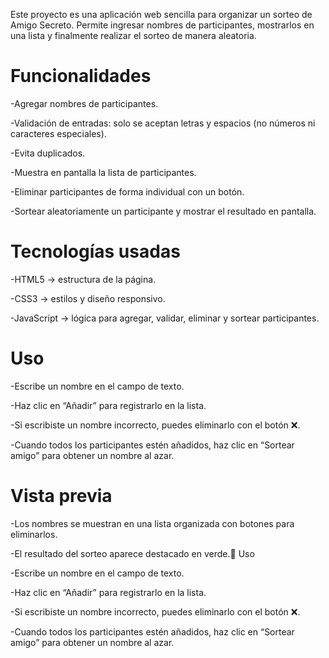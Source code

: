 Este proyecto es una aplicación web sencilla para organizar un sorteo de Amigo Secreto. Permite ingresar nombres de participantes, mostrarlos en una lista y finalmente realizar el sorteo de manera aleatoria.

# Funcionalidades

-Agregar nombres de participantes.

-Validación de entradas: solo se aceptan letras y espacios (no números ni caracteres especiales).

-Evita duplicados.

-Muestra en pantalla la lista de participantes.

-Eliminar participantes de forma individual con un botón.

-Sortear aleatoriamente un participante y mostrar el resultado en pantalla.

# Tecnologías usadas

-HTML5 → estructura de la página.

-CSS3 → estilos y diseño responsivo.

-JavaScript → lógica para agregar, validar, eliminar y sortear participantes.

# Uso
-Escribe un nombre en el campo de texto.

-Haz clic en “Añadir” para registrarlo en la lista.

-Si escribiste un nombre incorrecto, puedes eliminarlo con el botón ❌.

-Cuando todos los participantes estén añadidos, haz clic en “Sortear amigo” para obtener un nombre al azar.

# Vista previa

-Los nombres se muestran en una lista organizada con botones para eliminarlos.

-El resultado del sorteo aparece destacado en verde.📖 Uso

-Escribe un nombre en el campo de texto.

-Haz clic en “Añadir” para registrarlo en la lista.

-Si escribiste un nombre incorrecto, puedes eliminarlo con el botón ❌.

-Cuando todos los participantes estén añadidos, haz clic en “Sortear amigo” para obtener un nombre al azar.
